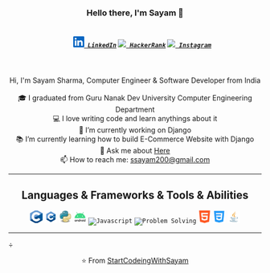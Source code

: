 <h3 align="center">Hello there, I'm Sayam 👋</h3>
<h5 align="center">
  <code>
    <a href="https://www.linkedin.com/in/osmandurdag/" title="LinkedIn"><img width="22" src="https://github.com/StartCodeingWithSayam/photos/blob/master/linkedin.svg"> LinkedIn</a></code>
  <code><a href="https://www.hackerrank.com/zumrudu_anka" title="HackerRank Profile"><img width="22" src="https://github.com/zumrudu-anka/zumrudu-anka/blob/master/images/hackerrank.png"> HackerRank</a></code>
  <code><a href="https://www.instagram.com/____sayam200____/" title="Instagram Profile"><img width="22" src="[https://github.com/zumrudu-anka/zumrudu-anka/blob/master/images/](https://github.com/StartCodeingWithSayam/photos/blob/master/instagraminstagram.svg)"> Instagram</a></code>
</h5>
<br>
<p align="center">
  Hi, I'm Sayam Sharma, Computer Engineer & Software Developer from India
  <br>
  <br>
  🎓 I graduated from Guru Nanak Dev University Computer Engineering Department
  <br>
  💻 I love writing code and learn anythings about it
  <br>
  🔬 I’m currently working on Django
  <br>
  📚 I’m currently learning how to build E-Commerce Website with Django
  <br>
  💬 Ask me about <a href="https://github.com/zumrudu-anka/zumrudu-anka/issues" title="Issues">Here</a>
  <br>
  📫 How to reach me: <a href="mailto: ssayam200@gmail.com">ssayam200@gmail.com</a>
</p>
<hr>
<h2 align="center">Languages & Frameworks & Tools & Abilities</h2>
<p align="center">
  <code><img title="C" height="25" src="https://github.com/StartCodeingWithSayam/photos/blob/master/clang.svg"></code>
  <code><img title="C++" height="25" src="https://github.com/StartCodeingWithSayam/photos/blob/master/cpp.svg"></code>
  <code><img title="Python" height="25" src="https://github.com/StartCodeingWithSayam/photos/blob/master/python.svg"></code>
  <code><img title="android" height="25" src="https://github.com/StartCodeingWithSayam/photos/blob/master/android.svg"></code>
  <code><img title="Javascript" height="25" src="https://github.com/zumrudu-anka/zumrudu-anka/blob/master/images/javascript.svg"></code>
  <code><img title="Problem Solving" height="25" src="https://github.com/zumrudu-anka/zumrudu-anka/blob/master/images/problemSolving.png"></code>
  <code><img title="HTML5" height="25" src="https://github.com/StartCodeingWithSayam/photos/blob/master/html.svg"></code>
  <code><img title="CSS" height="25" src="https://github.com/StartCodeingWithSayam/photos/blob/master/css.svg"></code>
  <code><img title="Java" height="25" src="https://github.com/StartCodeingWithSayam/photos/blob/master/java.svg"></code>
</p>
<hr>
÷
<p align = "center">
    ⭐️ From <a href="https://github.com/StartCodeingWithSayam/">StartCodeingWithSayam</a>
</p>
